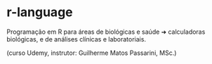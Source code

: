 # r-language

Programação em R para áreas de biológicas e saúde ➜ calculadoras biológicas, e de análises clínicas e laboratoriais.

(curso Udemy, instrutor: Guilherme Matos Passarini, MSc.)
